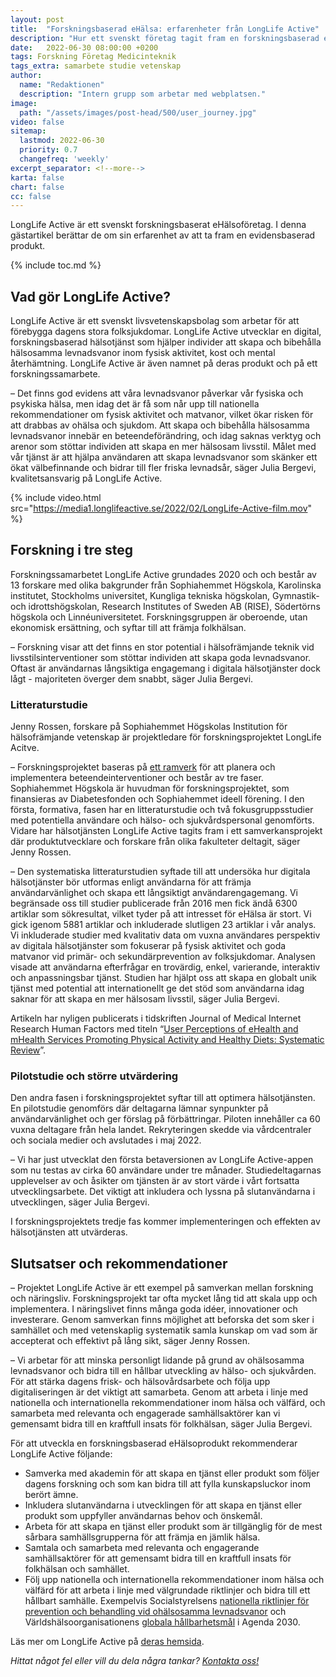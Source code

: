 ```yaml
---
layout: post
title:  "Forskningsbaserad eHälsa: erfarenheter från LongLife Active"
description: "Hur ett svenskt företag tagit fram en forskningsbaserad eHälsoprodukt"
date:   2022-06-30 08:00:00 +0200
tags: Forskning Företag Medicinteknik
tags_extra: samarbete studie vetenskap
author:
  name: "Redaktionen"
  description: "Intern grupp som arbetar med webplatsen."
image:
  path: "/assets/images/post-head/500/user_journey.jpg"
video: false
sitemap:
  lastmod: 2022-06-30
  priority: 0.7
  changefreq: 'weekly'
excerpt_separator: <!--more-->
karta: false
chart: false
cc: false
---
```


LongLife Active är ett svenskt forskningsbaserat eHälsoföretag. I denna gästartikel berättar de om sin erfarenhet av att ta fram en evidensbaserad produkt.

<!--more-->

{% include toc.md %}

## Vad gör LongLife Active?
LongLife Active är ett svenskt livsvetenskapsbolag som arbetar för att förebygga dagens stora folksjukdomar. LongLife Active utvecklar en digital, forskningsbaserad hälsotjänst som hjälper individer att skapa och bibehålla hälsosamma levnadsvanor inom fysisk aktivitet, kost och mental återhämtning. LongLife Active är även namnet på deras produkt och på ett forskningssamarbete.

– Det finns god evidens att våra levnadsvanor påverkar vår fysiska och psykiska hälsa, men idag det är få som når upp till nationella rekommendationer om fysisk aktivitet och matvanor, vilket ökar risken för att drabbas av ohälsa och sjukdom. Att skapa och bibehålla hälsosamma levnadsvanor innebär en beteendeförändring, och idag saknas verktyg och arenor som stöttar individen att skapa en mer hälsosam livsstil. Målet med vår tjänst är att hjälpa användaren att skapa levnadsvanor som skänker ett ökat välbefinnande och bidrar till fler friska levnadsår, säger Julia Bergevi, kvalitetsansvarig på LongLife Active.

{% include video.html src="https://media1.longlifeactive.se/2022/02/LongLife-Active-film.mov" %}

## Forskning i tre steg
Forskningssamarbetet LongLife Active grundades 2020 och och består av 13 forskare med olika bakgrunder från Sophiahemmet Högskola, Karolinska institutet, Stockholms universitet, Kungliga tekniska högskolan, Gymnastik- och idrottshögskolan, Research Institutes of Sweden AB (RISE), Södertörns högskola och Linnéuniversitetet. Forskningsgruppen är oberoende, utan ekonomisk ersättning, och syftar till att främja folkhälsan.

– Forskning visar att det finns en stor potential i hälsofrämjande teknik vid livsstilsinterventioner som stöttar individen att skapa goda levnadsvanor. Oftast är användarnas långsiktiga engagemang i digitala hälsotjänster dock lågt - majoriteten överger dem snabbt, säger Julia Bergevi.

### Litteraturstudie
Jenny Rossen, forskare på Sophiahemmet Högskolas Institution för hälsofrämjande vetenskap är projektledare för forskningsprojektet LongLife Acitve. 

– Forskningsprojektet baseras på [ett ramverk](https://eprints.soton.ac.uk/425043/1/3275_1430_1_PB.pdf) för att planera och implementera beteendeinterventioner och består av tre faser. Sophiahemmet Högskola är huvudman för forskningsprojektet, som finansieras av Diabetesfonden och Sophiahemmet ideell förening. I den första, formativa, fasen har en litteraturstudie och två fokusgruppsstudier med potentiella användare och hälso- och sjukvårdspersonal genomförts. Vidare har hälsotjänsten LongLife Active tagits fram i ett samverkansprojekt där produktutvecklare och forskare från olika fakulteter deltagit, säger Jenny Rossen. 

– Den systematiska litteraturstudien syftade till att undersöka hur digitala hälsotjänster bör utformas enligt användarna för att främja användarvänlighet och skapa ett långsiktigt användarengagemang. Vi begränsade oss till studier publicerade från 2016 men fick ändå 6300 artiklar som sökresultat, vilket tyder på att intresset för eHälsa är stort. Vi gick igenom 5881 artiklar och inkluderade slutligen 23 artiklar i vår analys. Vi inkluderade studier med kvalitativ data om vuxna användares perspektiv av digitala hälsotjänster som fokuserar på fysisk aktivitet och goda matvanor vid primär- och sekundärprevention av folksjukdomar. Analysen visade att användarna efterfrågar en trovärdig, enkel, varierande, interaktiv och anpassningsbar tjänst. Studien har hjälpt oss att skapa en globalt unik tjänst med potential att internationellt ge det stöd som användarna idag saknar för att skapa en mer hälsosam livsstil, säger Julia Bergevi.

Artikeln har nyligen publicerats i tidskriften Journal of Medical Internet Research Human Factors med titeln “[User Perceptions of eHealth and mHealth Services Promoting Physical Activity and Healthy Diets: Systematic Review](https://humanfactors.jmir.org/2022/2/e34278)”.

### Pilotstudie och större utvärdering
Den andra fasen i forskningsprojektet syftar till att optimera hälsotjänsten. En pilotstudie genomförs där deltagarna lämnar synpunkter på användarvänlighet och ger förslag på förbättringar. Piloten innehåller ca 60 vuxna deltagare från hela landet. Rekryteringen skedde via vårdcentraler och sociala medier och avslutades i maj 2022.

– Vi har just utvecklat den första betaversionen av LongLife Active-appen som nu testas av cirka 60 användare under tre månader. Studiedeltagarnas upplevelser av och åsikter om tjänsten är av stort värde i vårt fortsatta utvecklingsarbete. Det viktigt att inkludera och lyssna på slutanvändarna i utvecklingen, säger Julia Bergevi.

I forskningsprojektets tredje fas kommer implementeringen och effekten av hälsotjänsten att utvärderas.

## Slutsatser och rekommendationer
– Projektet LongLife Active är ett exempel på samverkan mellan forskning och näringsliv. Forskningsprojekt tar ofta mycket lång tid att skala upp och implementera. I näringslivet finns många goda idéer, innovationer och investerare. Genom samverkan finns möjlighet att beforska det som sker i samhället och med vetenskaplig systematik samla kunskap om vad som är accepterat och effektivt på lång sikt, säger Jenny Rossen. 

– Vi arbetar för att minska personligt lidande på grund av ohälsosamma levnadsvanor och bidra till en hållbar utveckling av hälso- och sjukvården. För att stärka dagens frisk- och hälsovårdsarbete och följa upp digitaliseringen är det viktigt att samarbeta. Genom att arbeta i linje med nationella och internationella rekommendationer inom hälsa och välfärd, och samarbeta med relevanta och engagerade samhällsaktörer kan vi gemensamt bidra till en kraftfull insats för folkhälsan, säger Julia Bergevi. 

För att utveckla en forskningsbaserad eHälsoprodukt rekommenderar LongLife Active följande:

* Samverka med akademin för att skapa en tjänst eller produkt som följer dagens forskning och som kan bidra till att fylla kunskapsluckor inom berört ämne.
* Inkludera slutanvändarna i utvecklingen för att skapa en tjänst eller produkt som uppfyller användarnas behov och önskemål. 
* Arbeta för att skapa en tjänst eller produkt som är tillgänglig för de mest sårbara samhällsgrupperna för att främja en jämlik hälsa.
* Samtala och samarbeta med relevanta och engagerande samhällsaktörer för att gemensamt bidra till en kraftfull insats för folkhälsan och samhället.
* Följ upp nationella och internationella rekommendationer inom hälsa och välfärd för att arbeta i linje med välgrundade riktlinjer och bidra till ett hållbart samhälle. Exempelvis Socialstyrelsens [nationella riktlinjer för prevention och behandling vid ohälsosamma levnadsvanor](https://www.socialstyrelsen.se/kunskapsstod-och-regler/regler-och-riktlinjer/nationella-riktlinjer/riktlinjer-och-utvarderingar/levnadsvanor/) och Världshälsoorganisationens [globala hållbarhetsmål](https://www.globalamalen.se/) i Agenda 2030.

Läs mer om LongLife Active på [deras hemsida](https://longlifeactive.se/).

_Hittat något fel eller vill du dela några tankar? [Kontakta oss!](/index.html#form-message)_